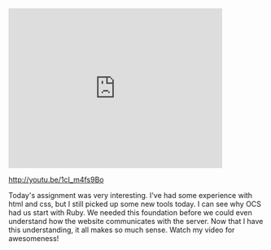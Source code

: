 <iframe width="420" height="315" src="http://youtu.be/1cI_m4fs9Bo" frameborder="0" allowfullscreen></iframe>

http://youtu.be/1cI_m4fs9Bo

Today's assignment was very interesting. I've had some experience with html and css, but I still picked up some new tools today. I can see why OCS had us start with Ruby. We needed this foundation before we could even understand how the website communicates with the server. Now that I have this understanding, it all makes so much sense. Watch my video for awesomeness!